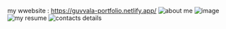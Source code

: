 my wwebsite : https://guvvala-portfolio.netlify.app/
![about me](https://github.com/user-attachments/assets/7bd13582-a29b-4c47-85cd-e0bbc21e9d88)
![image](https://github.com/user-attachments/assets/b259d149-f278-4fad-88af-c0472c99b8ca)
![my resume](https://github.com/user-attachments/assets/8385e09f-4532-4e3e-b94b-4984215c0d37)
![contacts details](https://github.com/user-attachments/assets/c9071401-234d-4f0d-8713-925f9aa963d2)
